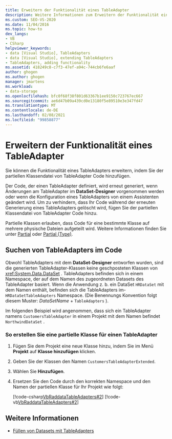 ```yaml
---
title: Erweitern der Funktionalität eines TableAdapter
description: Weitere Informationen zum Erweitern der Funktionalität eines TableAdapter durch Hinzufügen von Code zur partiellen Klassendatei von TableAdapter.
ms.custom: SEO-VS-2020
ms.date: 11/04/2016
ms.topic: how-to
dev_langs:
- VB
- CSharp
helpviewer_keywords:
- data [Visual Studio], TableAdapters
- data [Visual Studio], extending TableAdapters
- TableAdapters, adding functionality
ms.assetid: 418249c8-c7f3-47ef-a94c-744cb6fe6aaf
author: ghogen
ms.author: ghogen
manager: jmartens
ms.workload:
- data-storage
ms.openlocfilehash: bfc0f68f38f801d63367b1ee9150c723767ec667
ms.sourcegitcommit: ae6d47b09a439cd0e13180f5e89510e3e347fd47
ms.translationtype: MT
ms.contentlocale: de-DE
ms.lasthandoff: 02/08/2021
ms.locfileid: "99858877"
---
```

# <a name="extend-the-functionality-of-a-tableadapter"></a>Erweitern der Funktionalität eines TableAdapter

Sie können die Funktionalität eines TableAdapters erweitern, indem Sie der partiellen Klassendatei von TableAdapter Code hinzufügen.

Der Code, der einen TableAdapter definiert, wird erneut generiert, wenn Änderungen am TableAdapter im **DataSet-Designer** vorgenommen werden oder wenn die Konfiguration eines TableAdapters von einem Assistenten geändert wird. Um zu verhindern, dass Ihr Code während der erneuten Generierung eines TableAdapters gelöscht wird, fügen Sie der partiellen Klassendatei von TableAdapter Code hinzu.

Partielle Klassen erlauben, dass Code für eine bestimmte Klasse auf mehrere physische Dateien aufgeteilt wird. Weitere Informationen finden Sie unter [Partial](/dotnet/visual-basic/language-reference/modifiers/partial) oder [Partial (Type)](/dotnet/csharp/language-reference/keywords/partial-type).

## <a name="locate-tableadapters-in-code"></a>Suchen von TableAdapters im Code

Obwohl TableAdapters mit dem **DataSet-Designer** entworfen wurden, sind die generierten TableAdapter-Klassen keine geschposteten Klassen von <xref:System.Data.DataSet> . TableAdapters befinden sich in einem Namespace, der auf dem Namen des zugeordneten Datasets des TableAdapter basiert. Wenn die Anwendung z. b. ein DataSet `HRDataSet` mit dem Namen enthält, befinden sich die TableAdapters im- `HRDataSetTableAdapters` Namespace. (Die Benennungs Konvention folgt diesem Muster: *DataSetName*  +  `TableAdapters` ).

Im folgenden Beispiel wird angenommen, dass sich ein TableAdapter namens `CustomersTableAdapter` in einem Projekt mit dem Namen befindet `NorthwindDataSet` .

### <a name="to-create-a-partial-class-for-a-tableadapter"></a>So erstellen Sie eine partielle Klasse für einen TableAdapter

1. Fügen Sie dem Projekt eine neue Klasse hinzu, indem Sie im Menü **Projekt** auf **Klasse hinzufügen** klicken.

2. Geben Sie der Klassen den Namen `CustomersTableAdapterExtended`.

3. Wählen Sie **Hinzufügen**.

4. Ersetzen Sie den Code durch den korrekten Namespace und den Namen der partiellen Klasse für Ihr Projekt wie folgt:

     [!code-csharp[VbRaddataTableAdapters#2](../data-tools/codesnippet/CSharp/extend-the-functionality-of-a-tableadapter_1.cs)]
     [!code-vb[VbRaddataTableAdapters#2](../data-tools/codesnippet/VisualBasic/extend-the-functionality-of-a-tableadapter_1.vb)]

## <a name="see-also"></a>Weitere Informationen

- [Füllen von Datasets mit TableAdapters](../data-tools/fill-datasets-by-using-tableadapters.md)
